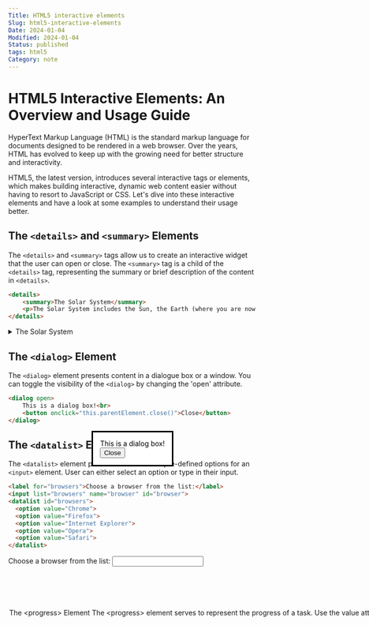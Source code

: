 ```yaml
---
Title: HTML5 interactive elements
Slug: html5-interactive-elements
Date: 2024-01-04
Modified: 2024-01-04
Status: published
tags: html5
Category: note
---
```


# HTML5 Interactive Elements: An Overview and Usage Guide

HyperText Markup Language (HTML) is the standard markup language for documents designed to be rendered in a web browser. Over the years, HTML has evolved to keep up with the growing need for better structure and interactivity.

HTML5, the latest version, introduces several interactive tags or elements, which makes building interactive, dynamic web content easier without having to resort to JavaScript or CSS. Let's dive into these interactive elements and have a look at some examples to understand their usage better.

## The `<details>` and `<summary>` Elements

The `<details>` and `<summary>` tags allow us to create an interactive widget that the user can open or close. The `<summary>` tag is a child of the `<details>` tag, representing the summary or brief description of the content in `<details>`.

```html
<details>
    <summary>The Solar System</summary>
    <p>The Solar System includes the Sun, the Earth (where you are now!) and all the other planets.</p>
</details>
```

<details>
    <summary>The Solar System</summary>
    <p>The Solar System includes the Sun, the Earth (where you are now!) and all the other planets.</p>
</details>

## The `<dialog>` Element

The `<dialog>` element presents content in a dialogue box or a window. You can toggle the visibility of the `<dialog>` by changing the 'open' attribute.

```html
<dialog open>
    This is a dialog box!<br>
    <button onclick="this.parentElement.close()">Close</button>
</dialog>
```

<dialog open>
    This is a dialog box!<br>
    <button onclick="this.parentElement.close()">Close</button>
</dialog>

## The `<datalist>` Element

The `<datalist>` element permits the creation of pre-defined options for an `<input>` element. User can either select an option or type in their input.

```html
<label for="browsers">Choose a browser from the list:</label>
<input list="browsers" name="browser" id="browser">
<datalist id="browsers">
  <option value="Chrome">
  <option value="Firefox">
  <option value="Internet Explorer">
  <option value="Opera">
  <option value="Safari">
</datalist>
```

<label for="browsers">Choose a browser from the list:</label>
<input list="browsers" name="browser" id="browser">
<datalist id="browsers">
  <option value="Chrome">
  <option value="Firefox">
  <option value="Internet Explorer">
  <option value="Opera">
  <option value="Safari">
</datalist>

## The `<progress>` Element

The `<progress>` element serves to represent the progress of a task. Use the `value` attribute to specify the current progress and the `max` attribute to indicate the progress bar's maximum value.

```html
<progress value="70" max="100"></progress>
```

<progress value="70" max="100"></progress>

## The `<meter>` Element

The `<meter>` tag is used to represent the scalar measurement within a known range, or a fractional value. This could be the disk usage, the relevance of a query result or any other form of gauge.

```html
Disk usage: <meter value="0.6">60%</meter>
```

Disk usage: <meter value="0.6">60%</meter>

## The `<output>` Element

The `<output>` tag is a container for calculation results. To link the output element with other elements, you can use the `for` attribute.

```html
<form oninput="x.value=parseInt(a.value)+parseInt(b.value)">
  0<input type="range" id="a" value="50">100 +
  0<input type="range" id="b" value="50">100 =
  <output name="x" for="a b"></output>
</form>
```

<form oninput="x.value=parseInt(a.value)+parseInt(b.value)">
  0<input type="range" id="a" value="50">100 +
  0<input type="range" id="b" value="50">100 =
  <output name="x" for="a b"></output>
</form>

## The `<canvas>` Element

The `<canvas>` tag allows for dynamic and scriptable rendering of shapes and bitmap images. It's a low-level, procedural model that updates a bitmap.

```html
<canvas id="myCanvas" width="200" height="100" style="border:1px solid #000000;">
</canvas>
```

You can then use JavaScript to interact with this element:

```javascript
var c = document.getElementById("myCanvas");
var ctx = c.getContext("2d");
ctx.fillStyle = "#FF0000";
ctx.fillRect(0, 0, 80, 80);
```
<canvas id="myCanvas" width="200" height="100" style="border:1px solid #000000;">
</canvas>
<script>
var c = document.getElementById("myCanvas");
var ctx = c.getContext("2d");
ctx.fillStyle = "#FF0000";
ctx.fillRect(0, 0, 80, 80);
</script>
